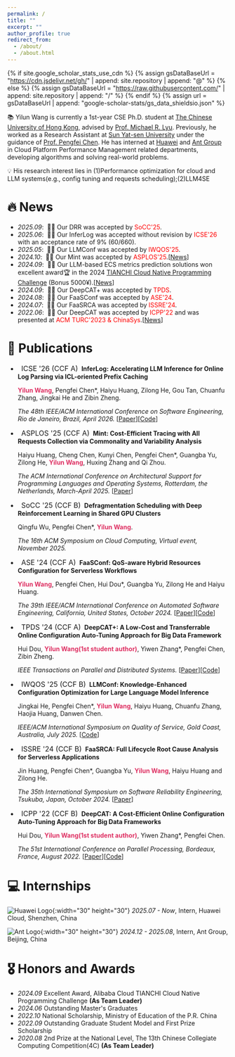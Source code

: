 ```yaml
---
permalink: /
title: ""
excerpt: ""
author_profile: true
redirect_from: 
  - /about/
  - /about.html
---
```


{% if site.google_scholar_stats_use_cdn %}
{% assign gsDataBaseUrl = "https://cdn.jsdelivr.net/gh/" | append: site.repository | append: "@" %}
{% else %}
{% assign gsDataBaseUrl = "https://raw.githubusercontent.com/" | append: site.repository | append: "/" %}
{% endif %}
{% assign url = gsDataBaseUrl | append: "google-scholar-stats/gs_data_shieldsio.json" %}

<span class='anchor' id='about-me'></span>

📚 Yilun Wang is currently a 1st-year CSE Ph.D. student at [The Chinese University of Hong Kong](https://www.cse.cuhk.edu.hk/), advised by [Prof. Michael R. Lyu](https://www.cse.cuhk.edu.hk/lyu/). Previously, he worked as a Research Assistant at [Sun Yat-sen University](https://www.sysu.edu.cn/sysuen/) under the guidance of [Prof. Pengfei Chen](https://cse.sysu.edu.cn/teacher/ChenPengfei). He has interned at [Huawei](https://www.huawei.com/) and [Ant Group](https://www.antgroup.com/) in Cloud Platform Performance Management related departments, developing algorithms and solving real-world problems.

💡 His research interest lies in (1)Performance optimization for cloud and LLM systems(e.g., config tuning and requests scheduling);(2)LLM4SE


# 🔥 News
- *2025.09*: &nbsp;🎉🎉 Our DRR was accepted by <span style="color:Red ;">SoCC'25</span>.
- *2025.06*: &nbsp;🎉🎉 Our InferLog was accepted without revision by <span style="color:Red ;">ICSE'26</span> with an acceptance rate of 9% (60/660).
- *2025.05*: &nbsp;🎉🎉 Our LLMConf was accepted by <span style="color:Red ;">IWQOS'25</span>.
- *2024.10*: &nbsp;🎉🎉 Our Mint was accepted by <span style="color:Red ;">ASPLOS'25</span>.[[News](https://mp.weixin.qq.com/s/xJs3I9jyX-xkuUpRu7_NWg)]
- *2024.09*: &nbsp;🎉🎉 Our LLM-based ECS metrics prediction solutions won excellent award🏆 in the 2024 [TIANCHI Cloud Native Programming Challenge](https://tianchi.aliyun.com/competition/entrance/532202) (Bonus 5000¥).[[News](https://developer.aliyun.com/article/1611031?spm=5176.26934562.main.1.507e1506evW7ia)]
- *2024.09*: &nbsp;🎉🎉 Our DeepCAT+ was accepted by <span style="color:Red ;">TPDS</span>.
- *2024.08*: &nbsp;🎉🎉 Our FaaSConf was accepted by <span style="color:Red ;">ASE'24</span>.
- *2024.07*: &nbsp;🎉🎉 Our FaaSRCA was accepted by <span style="color:Red ;">ISSRE'24</span>.
- *2022.06*: &nbsp;🎉🎉 Our DeepCAT was accepted by <span style="color:Red ;">ICPP'22</span> and was presented at <span style="color:Red;">ACM TURC'2023 & ChinaSys</span>.[[News](https://zhuanlan.zhihu.com/p/650016166)]


# 📝 Publications 
  
- &nbsp; <span class="badge" style="font-size:16px;">ICSE '26 (CCF A)</span> &nbsp;**InferLog: Accelerating LLM Inference for Online Log Parsing via ICL-oriented Prefix Caching**

  <span style="font-size:14px;"> <strong style="color:#DE3163">Yilun Wang</strong>, Pengfei Chen*, Haiyu Huang, Zilong He, Gou Tan, Chuanfu Zhang, Jingkai He and Zibin Zheng. </span>

  <span style="font-size:14px;"> *The 48th IEEE/ACM International Conference on Software Engineering, Rio de Janeiro, Brazil, April 2026.* </span>[[Paper](https://arxiv.org/abs/2507.08523)][[Code](https://github.com/wiluen/InferLog)]
  
  
- &nbsp; <span class="badge" style="font-size:16px;">ASPLOS '25 (CCF A)</span> &nbsp;**Mint: Cost-Efficient Tracing with All Requests Collection via Commonality and Variability Analysis**

  <span style="font-size:14px;"> Haiyu Huang, Cheng Chen, Kunyi Chen, Pengfei Chen*, Guangba Yu, Zilong He, <strong style="color:#DE3163">Yilun Wang</strong>, Huxing Zhang and Qi Zhou. </span>

  <span style="font-size:14px;"> *The ACM International Conference on Architectural Support for Programming Languages and Operating Systems, Rotterdam, the Netherlands, March-April 2025.* </span>[[Paper](https://doi.org/10.1145/3669940.3707287)]
  

- &nbsp; <span class="badge" style="font-size:16px;">SoCC '25 (CCF B)</span> &nbsp;**Defragmentation Scheduling with Deep Reinforcement Learning in Shared GPU Clusters**

  <span style="font-size:14px;"> Qingfu Wu, Pengfei Chen*, <strong style="color:#DE3163">Yilun Wang</strong>.

  <span style="font-size:14px;"> *The 16th ACM Symposium on Cloud Computing, Virtual event, November 2025.* </span>
  

- &nbsp; <span class="badge" style="font-size:16px;">ASE '24 (CCF A)</span> &nbsp;**FaaSConf: QoS-aware Hybrid Resources Configuration for Serverless Workflows**

  <span style="font-size:14px;"> <strong style="color:#DE3163">Yilun Wang</strong>, Pengfei Chen, Hui Dou*, Guangba Yu, Zilong He and Haiyu Huang. </span>

  <span style="font-size:14px;"> *The 39th IEEE/ACM International Conference on Automated Software Engineering, California, United States, October 2024.* </span>[[Paper](https://github.com/wiluen/wiluen.github.io/blob/main/files/faasconf/faasconf_camera_ready.pdf)][[Code](https://github.com/wiluen/FaaSConf)]

  
- &nbsp; <span class="badge" style="font-size:16px;">TPDS '24 (CCF A)</span> &nbsp;**DeepCAT+: A Low-Cost and Transferrable Online Configuration Auto-Tuning Approach for Big Data Framework**

  <span style="font-size:14px;"> Hui Dou, <strong style="color:#DE3163">Yilun Wang(1st student author)</strong>, Yiwen Zhang*, Pengfei Chen, Zibin Zheng. </span>

  <span style="font-size:14px;"> *IEEE Transactions on Parallel and Distributed Systems.* </span>[[Paper](https://doi.org/10.1109/TPDS.2024.3459889)][[Code](https://github.com/wiluen/DeepCAT)]

  

- &nbsp; <span class="badge" style="font-size:16px;">IWQOS '25 (CCF B)</span> &nbsp;**LLMConf: Knowledge-Enhanced Configuration Optimization for Large Language Model Inference**

  <span style="font-size:14px;"> Jingkai He, Pengfei Chen*, <strong style="color:#DE3163">Yilun Wang</strong>, Haiyu Huang, Chuanfu Zhang, Haojia Huang, Danwen Chen. </span>

  <span style="font-size:14px;"> *IEEE/ACM International Symposium on Quality of Service, Gold Coast, Australia, July 2025.* </span> [[Code](https://github.com/IntelligentDDS/LLMConf)]


- &nbsp; <span class="badge" style="font-size:16px;">ISSRE '24 (CCF B)</span> &nbsp;**FaaSRCA: Full Lifecycle Root Cause Analysis for Serverless Applications**

  <span style="font-size:14px;"> Jin Huang, Pengfei Chen*, Guangba Yu, <strong style="color:#DE3163">Yilun Wang</strong>, Haiyu Huang and Zilong He. </span>

  <span style="font-size:14px;"> *The 35th International Symposium on Software Reliability Engineering, Tsukuba, Japan, October 2024.* </span>[[Paper](https://arxiv.org/abs/2412.02239)]

- &nbsp; <span class="badge" style="font-size:16px;">ICPP '22 (CCF B)</span> &nbsp;**DeepCAT: A Cost-Efficient Online Configuration Auto-Tuning Approach for Big Data Frameworks**

  <span style="font-size:14px;"> Hui Dou, <strong style="color:#DE3163">Yilun Wang(1st student author)</strong>, Yiwen Zhang*, Pengfei Chen. </span>

  <span style="font-size:14px;"> *The 51st International Conference on Parallel Processing, Bordeaux, France, August 2022.* </span>[[Paper](https://doi.org/10.1145/3545008.3545018)][[Code](https://github.com/wiluen/DeepCAT)]

# 💻 Internships
  ![Huawei Logo](https://wenweigu.github.io/images/Huawei.png){:width="30" height="30"} *2025.07 - Now*, Intern, Huawei Cloud, Shenzhen, China

  ![Ant Logo](https://wenweigu.github.io/images/Huawei.png){:width="30" height="30"} *2024.12 - 2025.08*, Intern, Ant Group, Beijing, China


# 🎖 Honors and Awards
- *2024.09* Excellent Award, Alibaba Cloud TIANCHI Cloud Native Programming Challenge **(As Team Leader)**
- *2024.06* Outstanding Master's Graduates
- *2022.10* National Scholarship, Ministry of Education of the P.R. China
- *2022.09* Outstanding Graduate Student Model and First Prize Scholarship
- *2020.08* 2nd Prize at the National Level, The 13th Chinese Collegiate Computing Competition(4C) **(As Team Leader)**

<!-- # # 📖 Educations-->
<!-- # - *2023.03-2025.06*, Research Assistant, Sun Yat-Sen University -->
<!-- # - *2021.09-2024.06*, Master of Engineering degree, Anhui University -->
<!-- # - *2017.09-2021.06*, Bachelor degree -->
 



